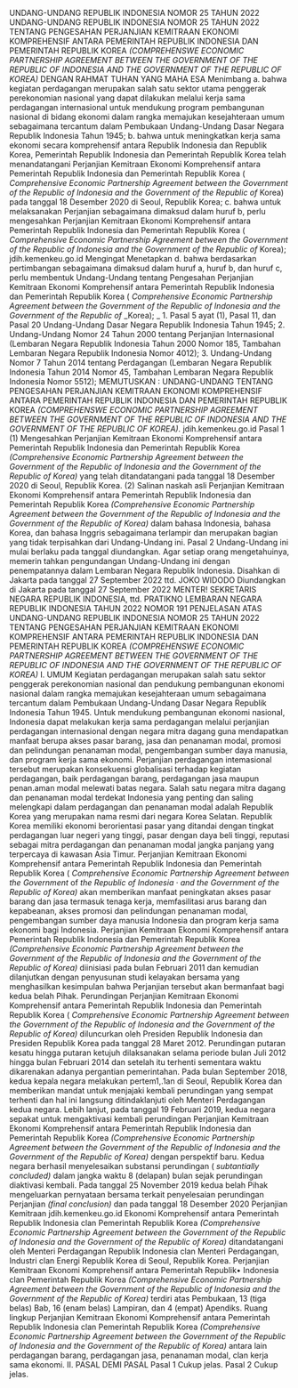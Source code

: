  UNDANG-UNDANG REPUBLIK INDONESIA NOMOR 25 TAHUN 2022 UNDANG-UNDANG REPUBLIK INDONESIA NOMOR 25 TAHUN 2022 TENTANG PENGESAHAN PERJANJIAN KEMITRAAN EKONOMI KOMPREHENSIF ANTARA PEMERINTAH REPUBLIK INDONESIA DAN PEMERINTAH REPUBLIK KOREA _(COMPREHENSWE ECONOMIC PARTNERSHIP AGREEMENT_ _BETWEEN_ _THE_ _GOVERNMENT_ _OF_ _THE REPUBLIC_ _OF_ _INDONESIA_ _AND_ _THE GOVERNMENT_ _OF_ _THE REPUBLIC_ _OF_ _KOREA)_
DENGAN RAHMAT TUHAN YANG MAHA ESA Menimbang a. bahwa kegiatan perdagangan merupakan salah satu sektor utama penggerak perekonomian nasional yang dapat dilakukan melalui kerja sama perdagangan internasional untuk mendukung program pembangunan nasional di bidang ekonomi dalam rangka memajukan kesejahteraan umum sebagaimana tercantum dalam Pembukaan Undang-Undang Dasar Negara Republik Indonesia Tahun 1945;
b. bahwa untuk meningkatkan kerja sama ekonomi secara komprehensif antara Republik Indonesia dan Republik Korea, Pemerintah Republik Indonesia dan Pemerintah Republik Korea telah menandatangani Perjanjian Kemitraan Ekonomi Komprehensif antara Pemerintah Republik Indonesia dan Pemerintah Republik Korea ( _Comprehensive Economic Partnership_ _Agreement_ _between_ _the_ _Government_ _of_ _the_ _Republic_ _of_ _Indonesia_ _and_ _the_ _Government_ _of_ _the_ _Republic_ _of_ Korea) pada tanggal 18 Desember 2020 di Seoul, Republik Korea;
c. bahwa untuk melaksanakan Perjanjian sebagaimana dimaksud dalam huruf b, perlu mengesahkan Perjanjian Kemitraan Ekonomi Komprehensif antara Pemerintah Republik Indonesia dan Pemerintah Republik Korea ( _Comprehensive Economic Partnership_ _Agreement_ _between_ _the_ _Government_ _of_ _the Republic_ _of_ _Indonesia_ _and_ _the_ _Government_ _of_ _the_ _Republic_ _of_ Korea); jdih.kemenkeu.go.id Mengingat Menetapkan d. bahwa berdasarkan pertimbangan sebagaimana dimaksud dalam huruf a, huruf b, dan huruf c, perlu membentuk Undang-Undang tentang Pengesahan Perjanjian Kemitraan Ekonomi Komprehensif antara Pemerintah Republik Indonesia dan Pemerintah Republik Korea ( _Comprehensive_ _Economic_ _Partnership_ _Agreement_ _between_ _the_ _Government_ _of_ _the_ _Republic_ _of_ _Indonesia_ _and_ _the_ _Government_ _of_ _the_ _Republic_ _of_ _Korea); _ 1. Pasal 5 ayat (1), Pasal 11, dan Pasal 20 Undang-Undang Dasar Negara Republik Indonesia Tahun 1945;
2. Undang-Undang Nomor 24 Tahun 2000 tentang Perjanjian Internasional (Lembaran Negara Republik Indonesia Tahun 2000 Nomor 185, Tambahan Lembaran Negara Republik Indonesia Nomor 4012);
3. Undang-Undang Nomor 7 Tahun 2014 tentang Perdagangan (Lembaran Negara Republik Indonesia Tahun 2014 Nomor 45, Tambahan Lembaran Negara Republik Indonesia Nomor 5512);
MEMUTUSKAN :
 UNDANG-UNDANG TENTANG PENGESAHAN PERJANJIAN KEMITRAAN EKONOMI KOMPREHENSIF ANTARA PEMERINTAH REPUBLIK INDONESIA DAN PEMERINTAH REPUBLIK KOREA _(COMPREHENSWE_ _ECONOMIC_ _PARTNERSHIP_ _AGREEMENT_ _BETWEEN_ _THE_ _GOVERNMENT_ _OF_ _THE_ _REPUBLIC_ _OF_ _INDONESIA_ _AND_ _THE_ _GOVERNMENT_ _OF_ _THE_ _REPUBLIC_ _OF_ _KOREA)._ jdih.kemenkeu.go.id
Pasal 1
(1) Mengesahkan Perjanjian Kemitraan Ekonomi Komprehensif antara Pemerintah Republik Indonesia dan Pemerintah Republik Korea _(Comprehensive Economic_ _Partnership_ _Agreement_ _between_ _the_ _Government_ _of_ _the_ _Republic_ _of_ _Indonesia_ _and_ _the_ _Government_ _of_ _the_ _Republic_ _of_ _Korea)_ yang telah ditandatangani pada tanggal 18 Desember 2020 di Seoul, Republik Korea.
(2) Salinan naskah asli Perjanjian Kemitraan Ekonomi Komprehensif antara Pemerintah Republik Indonesia dan Pemerintah Republik Korea _(Comprehensive Economic_ _Partnership_ _Agreement_ _between_ _the_ _Government_ _of_ _the_ _Republic_ _of_ _Indonesia_ _and_ _the_ _Government_ _of_ _the_ _Republic_ _of_ _Korea)_ dalam bahasa Indonesia, bahasa Korea, dan bahasa Inggris sebagaimana terlampir dan merupakan bagian yang tidak terpisahkan dari Undang-Undang ini.
Pasal 2
Undang-Undang ini mulai berlaku pada tanggal diundangkan.
Agar setiap orang mengetahuinya, memerin tahkan pengundangan Undang-Undang ini dengan penempatannya dalam Lembaran Negara Republik Indonesia. Disahkan di Jakarta pada tanggal 27 September 2022 ttd. JOKO WIDODO Diundangkan di Jakarta pada tanggal 27 September 2022 MENTER! SEKRETARIS NEGARA REPUBLIK INDONESIA, ttd. PRATIKNO LEMBARAN NEGARA REPUBLIK INDONESIA TAHUN 2022 NOMOR 191 PENJELASAN ATAS UNDANG-UNDANG REPUBLIK INDONESIA NOMOR 25 TAHUN 2022 TENTANG PENGESAHAN PERJANJIAN KEMITRAAN EKONOMI KOMPREHENSIF ANTARA PEMERINTAH REPUBLIK INDONESIA DAN PEMERINTAH REPUBLIK KOREA _(COMPREHENSWE ECONOMIC PARTNERSHIP_ _AGREEMENT_ _BETWEEN_ _THE_ _GOVERNMENT OF THE REPUBLIC OF INDONESIA_ _AND_ _THE GOVERNMENT OF THE REPUBLIC_ _OF_ _KOREA)_ I. UMUM Kegiatan perdagangan merupakan salah satu sektor penggerak perekonomian nasional dan pendukung pembangunan ekonomi nasional dalam rangka memajukan kesejahteraan umum sebagaimana tercantum dalam Pembukaan Undang-Undang Dasar Negara Republik Indonesia Tahun 1945. Untuk mendukung pembangunan ekonomi nasional, Indonesia dapat melakukan kerja sama perdagangan melalui perjanjian perdagangan internasional dengan negara mitra dagang guna mendapatkan manfaat berupa akses pasar barang, jasa dan penanaman modal, promosi dan pelindungan penanaman modal, pengembangan sumber daya manusia, dan program kerja sama ekonomi. Perjanjian perdagangan intemasional tersebut merupakan konsekuensi globalisasi terhadap kegiatan perdagangan, baik perdagangan barang, perdagangan jasa maupun penan.aman modal melewati batas negara. Salah satu negara mitra dagang dan penanaman modal terdekat Indonesia yang penting dan saling melengkapi dalam perdagangan dan penanaman modal adalah Republik Korea yang merupakan nama resmi dari negara Korea Selatan. Republik Korea memiliki ekonomi berorientasi pasar yang ditandai dengan tingkat perdagangan luar negeri yang tinggi, pasar dengan daya beli tinggi, reputasi sebagai mitra perdagangan dan penanaman modal jangka panjang yang terpercaya di kawasan Asia Timur. Perjanjian Kemitraan Ekonomi Komprehensif antara Pemerintah Republik Indonesia dan Pemerintah Republik Korea ( _Comprehensive_ _Economic Partnership_ _Agreement_ _between_ _the_ _Government_ of _the_ _Republic_ _of_ _Indonesia_ · _and_ _the_ _Government_ _of_ _the_ _Republic_ _of_ _Korea)_ akan memberikan manfaat peningkatan akses pasar barang dan jasa termasuk tenaga kerja, memfasilitasi arus barang dan kepabeanan, akses promosi dan pelindungan penanaman modal, pengembangan sumber daya manusia Indonesia dan program kerja sama ekonomi bagi Indonesia. Perjanjian Kemitraan Ekonomi Komprehensif antara Pemerintah Republik Indonesia dan Pemerintah Republik Korea _(Comprehensive_ _Economic Partnership_ _Agreement_ _between_ _the_ _Government_ _of_ _the_ _Republic_ _of_ _Indonesia_ _and_ _the_ _Government_ _of_ _the_ _Republic_ _of_ _Korea)_ diinisiasi pada bulan Februari 2011 dan kemudian dilanjutkan dengan penyusunan studi kelayakan bersama yang menghasilkan kesimpulan bahwa Perjanjian tersebut akan bermanfaat bagi kedua belah Pihak. Perundingan Perjanjian Kemitraan Ekonomi Komprehensif antara Pemerintah Republik Indonesia dan Pemerintah Republik Korea ( _Comprehensive Economic Partnership_ _Agreement_ _between_ _the_ _Government_ _of_ _the_ _Republic_ _of_ _Indonesia_ _and_ _the_ _Government_ _of_ _the_ _Republic_ _of_ _Korea)_ diluncurkan oleh Presiden Republik Indonesia dan Presiden Republik Korea pada tanggal 28 Maret 2012. Perundingan putaran kesatu hingga putaran ketujuh dilaksanakan selama periode bulan Juli 2012 hingga bulan Februari 2014 dan setelah itu terhenti sementara waktu dikarenakan adanya pergantian pemerintahan. Pada bulan September 2018, kedua kepala negara melakukan pertem1,.1an di Seoul, Republik Korea dan memberikan mandat untuk menjajaki kembali perundingan yang sempat terhenti dan hal ini langsung ditindaklanjuti oleh Menteri Perdagangan kedua negara. Lebih lanjut, pada tanggal 19 Februari 2019, kedua negara sepakat untuk mengaktivasi kembali perundingan Perjanjian Kemitraan Ekonomi Komprehensif antara Pemerintah Republik Indonesia dan Pemerintah Republik Korea _(Comprehensive Economic Partnership_ _Agreement_ _between_ _the_ _Government_ _of_ _the_ _Republic_ _of_ _Indonesia_ _and_ _the_ _Government_ _of_ _the_ _Republic_ _of_ _Korea)_ dengan perspektif baru. Kedua negara berhasil menyelesaikan substansi perundingan ( _subtantially concluded)_ dalam jangka waktu 8 (delapan) bulan sejak perundingan diaktivasi kembali. Pada tanggal 25 November 2019 kedua belah Pihak mengeluarkan pernyataan bersama terkait penyelesaian perundingan Perjanjian _(final_ _conclusion)_ dan pada tanggal 18 Desember 2020 Perjanjian Kemitraan jdih.kemenkeu.go.id Ekonomi Komprehensif antara Pemerintah Republik Indonesia clan Pemerintah Republik Korea _(Comprehensive Economic Partnership_ _Agreement_ _between_ _the_ _Government_ _of_ _the_ _Republic_ _of_ _Indonesia_ _and_ _the_ _Government_ _of_ _the_ _Republic_ _of_ _Korea)_ ditandatangani oleh Menteri Perdagangan Republik Indonesia clan Menteri Perdagangan, Industri clan Energi Republik Korea di Seoul, Republik Korea. Perjanjian Kemitraan Ekonomi Komprehensif antara Pemerintah Republik• Indonesia clan Pemerintah Republik Korea _(Comprehensive_ _Economic Partnership_ _Agreement_ _between_ _the_ _Government_ _of_ _the_ _Republic_ _of_ _Indonesia_ _and_ _the_ _Government_ _of_ _the_ _Republic_ _of_ _Korea)_ terdiri atas Pembukaan, 13 (tiga belas) Bab, 16 (enam belas) Lampiran, dan 4 (empat) Apendiks. Ruang lingkup Perjanjian Kemitraan Ekonomi Komprehensif antara Pemerintah Republik Indonesia clan Pemerintah Republik Korea _(Comprehensive Economic Partnership_ _Agreement_ _between_ _the_ _Government_ _of_ _the_ _Republic_ _of_ _Indonesia_ _and_ _the_ _Government_ _of_ _the_ _Republic_ _of_ _Korea)_ antara lain perdagangan barang, perdagangan jasa, penanaman modal, clan kerja sama ekonomi. II. PASAL DEMI PASAL Pasal 1 Cukup jelas. Pasal 2 Cukup jelas.